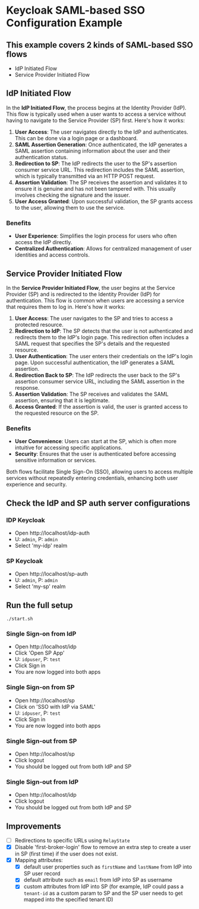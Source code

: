 # Keycloak SAML-based SSO Configuration Example

## This example covers 2 kinds of SAML-based SSO flows

- IdP Initiated Flow
- Service Provider Initiated Flow

## IdP Initiated Flow

In the **IdP Initiated Flow**, the process begins at the Identity Provider (IdP). This flow is typically used when a
user wants to access a service without having to navigate to the Service Provider (SP) first. Here's how it works:

1. **User Access**: The user navigates directly to the IdP and authenticates. This can be done via a login page or a
   dashboard.
2. **SAML Assertion Generation**: Once authenticated, the IdP generates a SAML assertion containing information about
   the user and their authentication status.
3. **Redirection to SP**: The IdP redirects the user to the SP's assertion consumer service URL. This redirection
   includes the SAML assertion, which is typically transmitted via an HTTP POST request.
4. **Assertion Validation**: The SP receives the assertion and validates it to ensure it is genuine and has not been
   tampered with. This usually involves checking the signature and the issuer.
5. **User Access Granted**: Upon successful validation, the SP grants access to the user, allowing them to use the
   service.

### Benefits

- **User Experience**: Simplifies the login process for users who often access the IdP directly.
- **Centralized Authentication**: Allows for centralized management of user identities and access controls.

## Service Provider Initiated Flow

In the **Service Provider Initiated Flow**, the user begins at the Service Provider (SP) and is redirected to the
Identity Provider (IdP) for authentication. This flow is common when users are accessing a service that requires them to
log in. Here's how it works:

1. **User Access**: The user navigates to the SP and tries to access a protected resource.
2. **Redirection to IdP**: The SP detects that the user is not authenticated and redirects them to the IdP's login page.
   This redirection often includes a SAML request that specifies the SP's details and the requested resource.
3. **User Authentication**: The user enters their credentials on the IdP's login page. Upon successful authentication,
   the IdP generates a SAML assertion.
4. **Redirection Back to SP**: The IdP redirects the user back to the SP's assertion consumer service URL, including the
   SAML assertion in the response.
5. **Assertion Validation**: The SP receives and validates the SAML assertion, ensuring that it is legitimate.
6. **Access Granted**: If the assertion is valid, the user is granted access to the requested resource on the SP.

### Benefits

- **User Convenience**: Users can start at the SP, which is often more intuitive for accessing specific applications.
- **Security**: Ensures that the user is authenticated before accessing sensitive information or services.

Both flows facilitate Single Sign-On (SSO), allowing users to access multiple services without repeatedly entering
credentials, enhancing both user experience and security.

## Check the IdP and SP auth server configurations

### IDP Keycloak

- Open http://localhost/idp-auth
- U: `admin`, P: `admin`
- Select 'my-idp' realm

### SP Keycloak

- Open http://localhost/sp-auth
- U: `admin`, P: `admin`
- Select 'my-sp' realm

## Run the full setup

```shell
./start.sh
```

### Single Sign-on from IdP

- Open http://localhost/idp
- Click 'Open SP App'
- U: `idpuser`, P: `test`
- Click Sign in
- You are now logged into both apps

### Single Sign-on from SP

- Open http://localhost/sp
- Click on 'SSO with IdP via SAML'
- U: `idpuser`, P: `test`
- Click Sign in
- You are now logged into both apps

### Single Sign-out from SP

- Open http://localhost/sp
- Click logout
- You should be logged out from both IdP and SP

### Single Sign-out from IdP

- Open http://localhost/idp
- Click logout
- You should be logged out from both IdP and SP

## Improvements

- [ ] Redirections to specific URLs using `RelayState`
- [x] Disable 'first-broker-login' flow to remove an extra step to create a user in SP (first time) if the user does not
  exist.
- [x] Mapping attributes:
    - [x] default user properties such as `firstName` and `lastName` from IdP into SP user record
    - [x] default attribute such as `email` from IdP into SP as username
    - [x] custom attributes from IdP into SP (for example, IdP could pass a `tenant-id` as a custom param to SP and the
      SP user needs to get mapped into the specified tenant ID)

